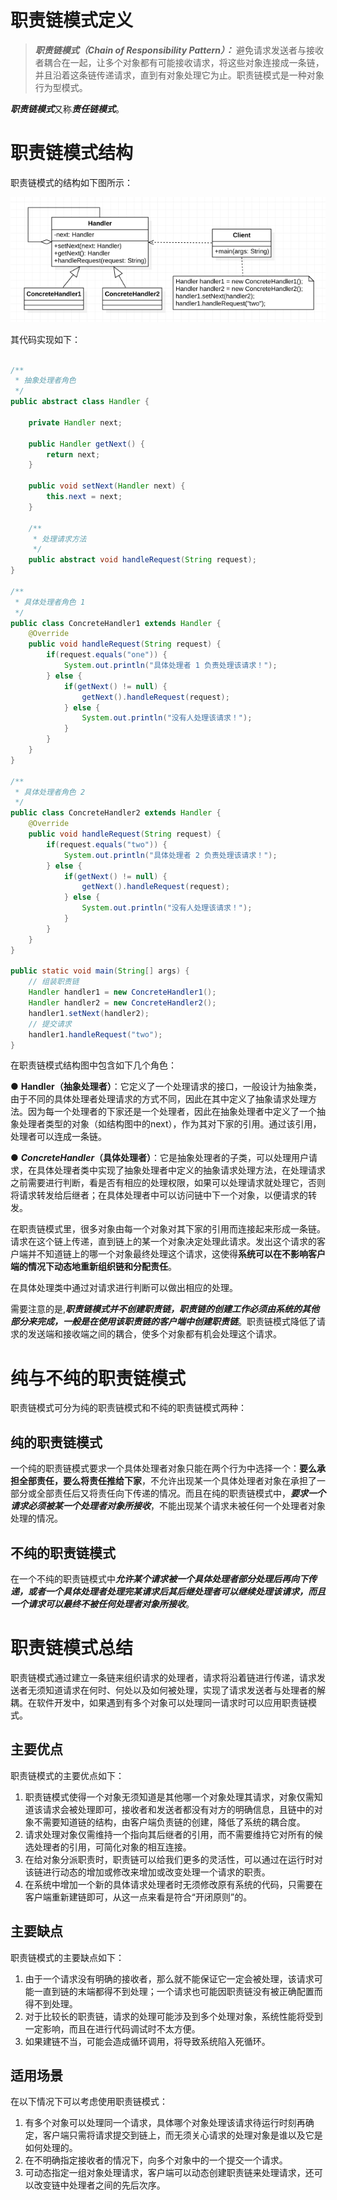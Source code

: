 # 职责链模式定义

> ***职责链模式（Chain of Responsibility Pattern）：*** 避免请求发送者与接收者耦合在一起，让多个对象都有可能接收请求，将这些对象连接成一条链，并且沿着这条链传递请求，直到有对象处理它为止。职责链模式是一种对象行为型模式。



***职责链模式***又称***责任链模式***。



# 职责链模式结构



职责链模式的结构如下图所示：

<img src="images/image-20210125181051736.png" alt="image-20210125181051736" style="zoom:80%;" />



其代码实现如下：

```java

/**
 * 抽象处理者角色
 */
public abstract class Handler {

    private Handler next;

    public Handler getNext() {
        return next;
    }

    public void setNext(Handler next) {
        this.next = next;
    }

    /**
     * 处理请求方法
     */
    public abstract void handleRequest(String request);
}

/**
 * 具体处理者角色 1
 */
public class ConcreteHandler1 extends Handler {
    @Override
    public void handleRequest(String request) {
        if(request.equals("one")) {
            System.out.println("具体处理者 1 负责处理该请求！");
        } else {
            if(getNext() != null) {
                getNext().handleRequest(request);
            } else {
                System.out.println("没有人处理该请求！");
            }
        }
    }
}

/**
 * 具体处理者角色 2
 */
public class ConcreteHandler2 extends Handler {
    @Override
    public void handleRequest(String request) {
        if(request.equals("two")) {
            System.out.println("具体处理者 2 负责处理该请求！");
        } else {
            if(getNext() != null) {
                getNext().handleRequest(request);
            } else {
                System.out.println("没有人处理该请求！");
            }
        }
    }
}

public static void main(String[] args) {
    // 组装职责链
    Handler handler1 = new ConcreteHandler1();
    Handler handler2 = new ConcreteHandler2();
    handler1.setNext(handler2);
    // 提交请求
    handler1.handleRequest("two");
}
```



在职责链模式结构图中包含如下几个角色：

   ● **Handler（抽象处理者）**：它定义了一个处理请求的接口，一般设计为抽象类，由于不同的具体处理者处理请求的方式不同，因此在其中定义了抽象请求处理方法。因为每一个处理者的下家还是一个处理者，因此在抽象处理者中定义了一个抽象处理者类型的对象（如结构图中的next），作为其对下家的引用。通过该引用，处理者可以连成一条链。

   ● ***ConcreteHandler*（具体处理者）**：它是抽象处理者的子类，可以处理用户请求，在具体处理者类中实现了抽象处理者中定义的抽象请求处理方法，在处理请求之前需要进行判断，看是否有相应的处理权限，如果可以处理请求就处理它，否则将请求转发给后继者；在具体处理者中可以访问链中下一个对象，以便请求的转发。

在职责链模式里，很多对象由每一个对象对其下家的引用而连接起来形成一条链。请求在这个链上传递，直到链上的某一个对象决定处理此请求。发出这个请求的客户端并不知道链上的哪一个对象最终处理这个请求，这使得**系统可以在不影响客户端的情况下动态地重新组织链和分配责任**。

在具体处理类中通过对请求进行判断可以做出相应的处理。

需要注意的是,***职责链模式并不创建职责链，职责链的创建工作必须由系统的其他部分来完成，一般是在使用该职责链的客户端中创建职责链***。职责链模式降低了请求的发送端和接收端之间的耦合，使多个对象都有机会处理这个请求。 



# 纯与不纯的职责链模式

 职责链模式可分为纯的职责链模式和不纯的职责链模式两种：

## 纯的职责链模式

一个纯的职责链模式要求一个具体处理者对象只能在两个行为中选择一个：**要么承担全部责任，要么将责任推给下家**，不允许出现某一个具体处理者对象在承担了一部分或全部责任后又将责任向下传递的情况。而且在纯的职责链模式中，***要求一个请求必须被某一个处理者对象所接收***，不能出现某个请求未被任何一个处理者对象处理的情况。

 

## 不纯的职责链模式

在一个不纯的职责链模式中***允许某个请求被一个具体处理者部分处理后再向下传递，或者一个具体处理者处理完某请求后其后继处理者可以继续处理该请求，而且一个请求可以最终不被任何处理者对象所接收***。



# 职责链模式总结

职责链模式通过建立一条链来组织请求的处理者，请求将沿着链进行传递，请求发送者无须知道请求在何时、何处以及如何被处理，实现了请求发送者与处理者的解耦。在软件开发中，如果遇到有多个对象可以处理同一请求时可以应用职责链模式。

 

## 主要优点

职责链模式的主要优点如下： 

1. 职责链模式使得一个对象无须知道是其他哪一个对象处理其请求，对象仅需知道该请求会被处理即可，接收者和发送者都没有对方的明确信息，且链中的对象不需要知道链的结构，由客户端负责链的创建，降低了系统的耦合度。
2. 请求处理对象仅需维持一个指向其后继者的引用，而不需要维持它对所有的候选处理者的引用，可简化对象的相互连接。
3. 在给对象分派职责时，职责链可以给我们更多的灵活性，可以通过在运行时对该链进行动态的增加或修改来增加或改变处理一个请求的职责。
4. 在系统中增加一个新的具体请求处理者时无须修改原有系统的代码，只需要在客户端重新建链即可，从这一点来看是符合“开闭原则”的。

   

## 主要缺点

职责链模式的主要缺点如下：

1. 由于一个请求没有明确的接收者，那么就不能保证它一定会被处理，该请求可能一直到链的末端都得不到处理；一个请求也可能因职责链没有被正确配置而得不到处理。
2. 对于比较长的职责链，请求的处理可能涉及到多个处理对象，系统性能将受到一定影响，而且在进行代码调试时不太方便。
3. 如果建链不当，可能会造成循环调用，将导致系统陷入死循环。

 

## 适用场景

在以下情况下可以考虑使用职责链模式：

1. 有多个对象可以处理同一个请求，具体哪个对象处理该请求待运行时刻再确定，客户端只需将请求提交到链上，而无须关心请求的处理对象是谁以及它是如何处理的。
2. 在不明确指定接收者的情况下，向多个对象中的一个提交一个请求。
3. 可动态指定一组对象处理请求，客户端可以动态创建职责链来处理请求，还可以改变链中处理者之间的先后次序。 

